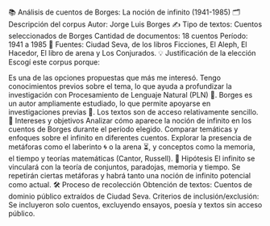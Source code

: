 📚 Análisis de cuentos de Borges: La noción de infinito (1941-1985)
🗂️ Descripción del corpus
Autor: Jorge Luis Borges ✍️
Tipo de textos: Cuentos seleccionados de Borges
Cantidad de documentos: 18 cuentos
Período: 1941 a 1985 📅
Fuentes: Ciudad Seva, de los libros Ficciones, El Aleph, El Hacedor, El libro de arena y Los Conjurados.
💡 Justificación de la elección
Escogí este corpus porque:

Es una de las opciones propuestas que más me interesó.
Tengo conocimientos previos sobre el tema, lo que ayuda a profundizar la investigación con Procesamiento de Lenguaje Natural (PLN) 🤖.
Borges es un autor ampliamente estudiado, lo que permite apoyarse en investigaciones previas 📖.
Los textos son de acceso relativamente sencillo.
🎯 Intereses y objetivos
Analizar cómo aparece la noción de infinito en los cuentos de Borges durante el período elegido.
Comparar temáticas y enfoques sobre el infinito en diferentes cuentos.
Explorar la presencia de metáforas como el laberinto 🌀 o la arena ⏳, y conceptos como la memoria, el tiempo y teorías matemáticas (Cantor, Russell).
🧐 Hipótesis
El infinito se vinculará con la teoría de conjuntos, paradojas, memoria y tiempo.
Se repetirán ciertas metáforas y habrá tanto una noción de infinito potencial como actual.
🛠️ Proceso de recolección
Obtención de textos: Cuentos de dominio público extraídos de Ciudad Seva.
Criterios de inclusión/exclusión: Se incluyeron solo cuentos, excluyendo ensayos, poesía y textos sin acceso público.

